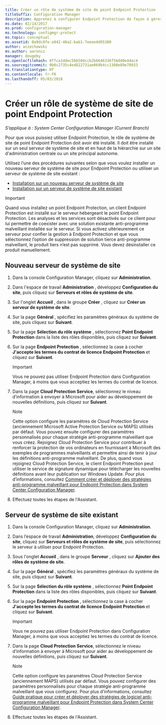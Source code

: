 ```yaml
---
title: Créer un rôle de système de site de point Endpoint Protection
titleSuffix: Configuration Manager
description: Apprenez à configurer Endpoint Protection de façon à gérer la sécurité et les programmes malveillants sur les ordinateurs clients Configuration Manager.
ms.date: 02/14/2017
ms.prod: configuration-manager
ms.technology: configmgr-protect
ms.topic: conceptual
ms.assetid: 0a9dc0fe-a942-40a2-bab1-7eeee4d95380
author: aczechowski
ms.author: aaroncz
manager: dougeby
ms.openlocfilehash: 0ffca1ddec5b6504ccb2b6646336f56d40e44ac4
ms.sourcegitcommit: 0b0c2735c4ed822731ae069b4cc1380e89e78933
ms.translationtype: HT
ms.contentlocale: fr-FR
ms.lasthandoff: 05/03/2018
---
```

# <a name="create-an-endpoint-protection-point-site-system-role"></a>Créer un rôle de système de site de point Endpoint Protection

*S’applique à : System Center Configuration Manager (Current Branch)*

 Pour que vous puissiez utiliser Endpoint Protection, le rôle de système de site de point Endpoint Protection doit avoir été installé. Il doit être installé sur un seul serveur de système de site et en haut de la hiérarchie sur un site d'administration centrale ou un site principal autonome.

 Utilisez l’une des procédures suivantes selon que vous voulez installer un nouveau serveur de système de site pour Endpoint Protection ou utiliser un serveur de système de site existant :
 - [Installation sur un nouveau serveur de système de site](#new-site-system-server)
 - [Installation sur un serveur de système de site existant](#existing-site-system-server)

> [!IMPORTANT]
>  Quand vous installez un point Endpoint Protection, un client Endpoint Protection est installé sur le serveur hébergeant le point Endpoint Protection. Les analyses et les services sont désactivés sur ce client pour lui permettre de coexister avec une solution existante anti-programme malveillant installée sur le serveur. Si vous activez ultérieurement ce serveur pour confier la gestion à Endpoint Protection et que vous sélectionnez l’option de suppression de solution tierce anti-programme malveillant, le produit tiers n’est pas supprimé. Vous devez désinstaller ce produit manuellement.

## <a name="new-site-system-server"></a>Nouveau serveur de système de site

1.  Dans la console Configuration Manager, cliquez sur **Administration**.

2.  Dans l'espace de travail **Administration** , développez **Configuration du site**, puis cliquez sur **Serveurs et rôles de système de site**.

3.  Sur l'onglet **Accueil** , dans le groupe **Créer** , cliquez sur **Créer un serveur de système de site**.

4.  Sur la page **Général** , spécifiez les paramètres généraux du système de site, puis cliquez sur **Suivant**.

5.  Sur la page **Sélection du rôle système** , sélectionnez **Point Endpoint Protection** dans la liste des rôles disponibles, puis cliquez sur **Suivant**.

6.  Sur la page **Endpoint Protection** , sélectionnez la case à cocher **J'accepte les termes du contrat de licence Endpoint Protection** et cliquez sur **Suivant**.

    > [!IMPORTANT]
    >  Vous ne pouvez pas utiliser Endpoint Protection dans Configuration Manager, à moins que vous acceptiez les termes du contrat de licence.

7.  Dans la page **Cloud Protection Service**, sélectionnez le niveau d’information à envoyer à Microsoft pour aider au développement de nouvelles définitions, puis cliquez sur **Suivant**.

    > [!NOTE]
    >  Cette option configure les paramètres de Cloud Protection Service (anciennement Microsoft Active Protection Service ou MAPS) utilisés par défaut. Vous pouvez ensuite configurer des paramètres personnalisés pour chaque stratégie anti-programme malveillant que vous créez. Rejoignez Cloud Protection Service pour contribuer à renforcer la protection de vos ordinateurs en fournissant à Microsoft des exemples de programmes malveillants et permettre ainsi de tenir à jour les définitions anti-programme malveillant. De plus, quand vous rejoignez Cloud Protection Service, le client Endpoint Protection peut utiliser le service de signature dynamique pour télécharger les nouvelles définitions avant leur publication sur Windows Update. Pour plus d’informations, consultez [Comment créer et déployer des stratégies anti-programme malveillant pour Endpoint Protection dans System Center Configuration Manager](endpoint-antimalware-policies.md).

8.  Effectuez toutes les étapes de l'Assistant.


## <a name="existing-site-system-server"></a>Serveur de système de site existant

1.  Dans la console Configuration Manager, cliquez sur **Administration**.

2.  Dans l’espace de travail **Administration**, développez **Configuration du site**, cliquez sur **Serveurs et rôles de système de site**, puis sélectionnez le serveur à utiliser pour Endpoint Protection.

3.  Sous l'onglet **Accueil** , dans le groupe **Serveur** , cliquez sur **Ajouter des rôles de système de site**.

4.  Sur la page **Général** , spécifiez les paramètres généraux du système de site, puis cliquez sur **Suivant**.

5.  Sur la page **Sélection du rôle système** , sélectionnez **Point Endpoint Protection** dans la liste des rôles disponibles, puis cliquez sur **Suivant**.

6.  Sur la page **Endpoint Protection** , sélectionnez la case à cocher **J'accepte les termes du contrat de licence Endpoint Protection** et cliquez sur **Suivant**.

    > [!IMPORTANT]
    >  Vous ne pouvez pas utiliser Endpoint Protection dans Configuration Manager, à moins que vous acceptiez les termes du contrat de licence.

7.  Dans la page **Cloud Protection Service**, sélectionnez le niveau d’information à envoyer à Microsoft pour aider au développement de nouvelles définitions, puis cliquez sur **Suivant**.

    > [!NOTE]
    >  Cette option configure les paramètres Cloud Protection Service (anciennement MAPS) utilisés par défaut. Vous pouvez configurer des paramètres personnalisés pour chaque stratégie anti-programme malveillant que vous configurez. Pour plus d’informations, consultez [Guide pratique pour créer et déployer des stratégies de logiciel anti-programme malveillant pour Endpoint Protection dans System Center Configuration Manager](endpoint-antimalware-policies.md).

8.  Effectuez toutes les étapes de l'Assistant.
